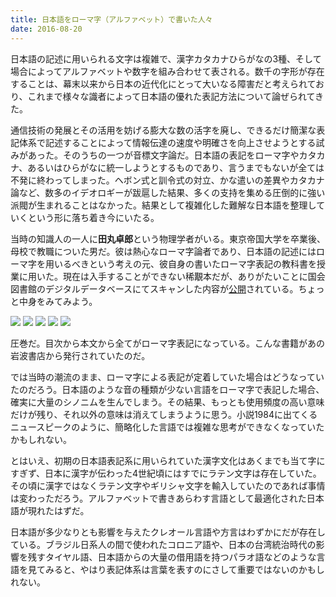 ```yaml
---
title: 日本語をローマ字（アルファベット）で書いた人々
date: 2016-08-20
---
```


日本語の記述に用いられる文字は複雑で、漢字カタカナひらがなの3種、そして場合によってアルファベットや数字を組み合わせて表される。数千の字形が存在することは、幕末以来から日本の近代化にとって大いなる障害だと考えられており、これまで様々な識者によって日本語の優れた表記方法について論ぜられてきた。

通信技術の発展とその活用を妨げる膨大な数の活字を廃し、できるだけ簡潔な表記体系で記述することによって情報伝達の速度や明確さを向上させようとする試みがあった。そのうちの一つが音標文字論だ。日本語の表記をローマ字やカタカナ、あるいはひらがなに統一しようとするものであり、言うまでもないが全ては不発に終わってしまった。ヘボン式と訓令式の対立、かな遣いの差異やカタカナ論など、数多のイデオロギーが跋扈した結果、多くの支持を集める圧倒的に強い派閥が生まれることはなかった。結果として複雑化した難解な日本語を整理していくという形に落ち着き今にいたる。

当時の知識人の一人に**田丸卓郎**という物理学者がいる。東京帝国大学を卒業後、母校で教職についた男だ。彼は熱心なローマ字論者であり、日本語の記述にはローマ字を用いるべきという考えの元、彼自身の書いたローマ字表記の教科書を授業に用いた。現在は入手することができない稀覯本だが、ありがたいことに国会図書館のデジタルデータベースにてスキャンした内容が[公開](http://dl.ndl.go.jp/info:ndljp/pid/1148638)されている。ちょっと中身をみてみよう。

![](https://img.xar.sh/28813383770_4c4986e0c4_h.jpg)
![](https://img.xar.sh/28481465703_9f33582efe_h.jpg)
![](https://img.xar.sh/28813383110_5fece88839_h.jpg)
![](https://img.xar.sh/28481465473_26922a01c0_h.jpg)
![](https://img.xar.sh/28478468944_687d5da81a_h.jpg)

圧巻だ。目次から本文から全てがローマ字表記になっている。こんな書籍があの岩波書店から発行されていたのだ。

では当時の潮流のまま、ローマ字による表記が定着していた場合はどうなっていたのだろう。日本語のような音の種類が少ない言語をローマ字で表記した場合、確実に大量のシノニムを生んでしまう。その結果、もっとも使用頻度の高い意味だけが残り、それ以外の意味は消えてしまうように思う。小説1984に出てくるニュースピークのように、簡略化した言語では複雑な思考ができなくなっていたかもしれない。

とはいえ、初期の日本語表記系に用いられていた漢字文化はあくまでも当て字にすぎず、日本に漢字が伝わった4世紀頃にはすでにラテン文字は存在していた。その頃に漢字ではなくラテン文字やギリシャ文字を輸入していたのであれば事情は変わっただろう。アルファベットで書きあらわす言語として最適化された日本語が現れたはずだ。

日本語が多少なりとも影響を与えたクレオール言語や方言はわずかにだが存在している。ブラジル日系人の間で使われたコロニア語や、日本の台湾統治時代の影響を残すタイヤル語、日本語からの大量の借用語を持つパラオ語などのような言語を見てみると、やはり表記体系は言葉を表すのにさして重要ではないのかもしれない。
